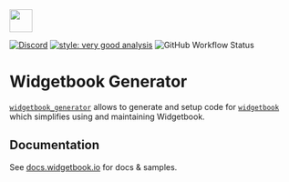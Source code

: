 <img height=40 src="https://raw.githubusercontent.com/widgetbook/widgetbook/2107e1afe2217e8ecde56c6ade1fd3706c3e6570/docs/assets/WidgetbookLogo.svg">

[![Discord](https://img.shields.io/discord/879618555560218625?color=blue&style=flat-square)](https://discord.com/invite/zT4AMStAJA)
[![style: very good analysis](https://img.shields.io/badge/style-very_good_analysis-B22C89.svg?style=flat-square)](https://pub.dev/packages/very_good_analysis)
![GitHub Workflow Status](https://img.shields.io/github/actions/workflow/status/widgetbook/widgetbook/widgetbook-generator.yaml?branch=main)

# Widgetbook Generator

[`widgetbook_generator`](https://pub.dev/packages/widgetbook_generator) allows to generate and setup code for [`widgetbook`](https://pub.dev/packages/widgetbook) which simplifies using and maintaining Widgetbook.

## Documentation

See [docs.widgetbook.io](https://docs.widgetbook.io) for docs & samples.
